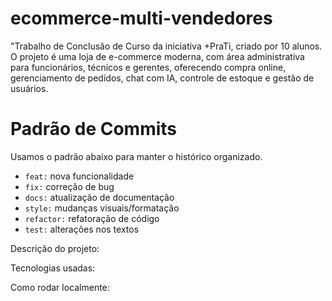 # ecommerce-multi-vendedores
"Trabalho de Conclusão de Curso da iniciativa +PraTi, criado por 10 alunos. O projeto é uma loja de e-commerce moderna, com área administrativa para funcionários, técnicos e gerentes, oferecendo compra online, gerenciamento de pedidos, chat com IA, controle de estoque e gestão de usuários.

# Padrão de Commits
Usamos o padrão abaixo para manter o histórico organizado.

- `feat:` nova funcionalidade
- `fix:` correção de bug
- `docs:` atualização de documentação
- `style:` mudanças visuais/formatação
- `refactor:` refatoração de código
- `test:` alterações nos textos

  
Descrição do projeto:


Tecnologias usadas:


Como rodar localmente:
